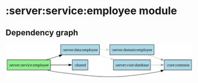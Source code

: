 ﻿# :server:service:employee module
## Dependency graph
![:server:service:employee](../../../docs/images/graphs/dep_graph__server_service_employee.svg)
